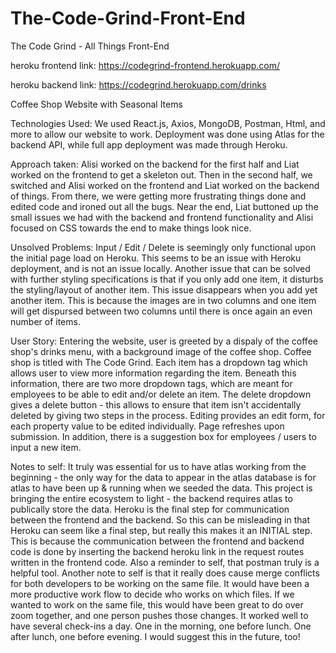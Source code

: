 # The-Code-Grind-Front-End
The Code Grind - All Things Front-End

heroku frontend link: https://codegrind-frontend.herokuapp.com/

heroku backend link: https://codegrind.herokuapp.com/drinks

Coffee Shop Website with Seasonal Items

Technologies Used:
We used React.js, Axios, MongoDB, Postman, Html, and more to allow our website to work. Deployment was done using Atlas for the backend API, while full app deployment was made through Heroku. 

Approach taken:
Alisi worked on the backend for the first half and Liat worked on the frontend to get a skeleton out. Then in the second half, we switched and Alisi worked on the frontend and Liat worked on the backend of things. From there, we were getting more frustrating things done and edited code and ironed out all the bugs. Near the end, Liat buttoned up the small issues we had with the backend and frontend functionality and Alisi focused on CSS towards the end to make things look nice.


Unsolved Problems: 
  Input / Edit / Delete is seemingly only functional upon the initial page load on Heroku. This seems to be an issue with Heroku deployment, and is not an issue locally. Another issue that can be solved with further styling specifications is that if you only add one item, it disturbs the styling/layout of another item. This issue disappears when you add yet another item. This is because the images are in two columns and one item will get dispursed between two columns until there is once again an even number of items. 


User Story:
  Entering the website, user is greeted by a dispaly of the coffee shop's drinks menu, with a background image of the coffee shop. Coffee shop is titled with The Code Grind. Each item has a dropdown tag which allows user to view more information regarding the item. Beneath this information, there are two more dropdown tags, which are meant for employees to be able to edit and/or delete an item. The delete dropdown gives a delete button - this allows to ensure that item isn't accidentally deleted by giving two steps in the process. Editing provides an edit form, for each property value to be edited individually. Page refreshes upon submission. In addition, there is a suggestion box for employees / users to input a new item. 


Notes to self:
  It truly was essential for us to have atlas working from the beginning - the only way for the data to appear in the atlas database is for atlas to have been up & running when we seeded the data. This project is bringing the entire ecosystem to light - the backend requires atlas to publically store the data. Heroku is the final step for communication between the frontend and the backend. So this can be misleading in that Heroku can seem like a final step, but really this makes it an INITIAL step. This is because the communication between the frontend and backend code is done by inserting the backend heroku link in the request routes written in the frontend code. Also a reminder to self, that postman truly is a helpful tool. 
  Another note to self is that it really does cause merge conflicts for both developers to be working on the same file. It would have been a more productive work flow to decide who works on which files. If we wanted to work on the same file, this would have been great to do over zoom together, and one person pushes those changes. 
  It worked well to have several check-ins a day. One in the morning, one before lunch. One after lunch, one before evening. I would suggest this in the future, too!
